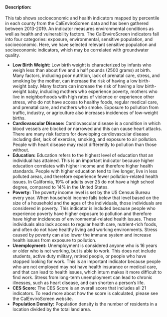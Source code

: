 #### Description:
This tab shows socioeconomic and health indicators mapped by percentile in each county from the CalEnviroScreen data and has been gathered between 2013-2019. An indicator measures environmental conditions as well as health and vulnerability factors. The CalEnviroScreen indicators fall into four categories: exposure, environmental, sensitive population, and socioeconomic. Here, we have selected relevant sensitive population and socioeconomic indicators, which may be correlated with groundwater quality.

- **Low Birth Weight:** Low birth weight is characterized by infants who weigh less than about five and a half pounds (2500 grams) at birth. Many factors, including poor nutrition, lack of prenatal care, stress, and smoking by the mother, can increase the risk of having a low birth-weight baby. Many factors can increase the risk of having a low birth-weight baby, including mothers who experience poverty, mothers who live in neighborhoods with high rates of violence or experience other stress, who do not have access to healthy foods, regular medical care, and prenatal care, and mothers who smoke. Exposure to pollution from traffic, industry, or agriculture also increases incidences of low-weight births.
- **Cardiovascular Disease:** Cardiovascular disease is a condition in which blood vessels are blocked or narrowed and this can cause heart attacks. There are many risk factors for developing cardiovascular disease including diet, lack of exercise, smoking, and exposure to air pollution. People with heart disease may react differently to pollution than those without.
- **Education:** Education refers to the highest level of education that an individual has attained. This is an important indicator because higher education correlates with higher income and therefore higher health standards. People with higher education tend to live longer, live in less polluted areas, and therefore experience fewer pollution-related health issues.  In California, 19% of adults over 25 do not have a high school degree, compared to 14% in the United States.
- **Poverty:** The poverty income level is set by the US Census Bureau every year. When household income falls below that level based on the size of a household and the ages of the individuals, those individuals are considered in poverty. This indicator is included because people who experience poverty have higher exposure to pollution and therefore have higher incidences of environmental-related health issues. These individuals also lack access to regular health care, nutrient-rich foods, and often do not have healthy living and working environments. Stress caused by poverty can also lower the immune system and increase health issues from exposure to pollution.
- **Unemployment:** Unemployment is considered anyone who is 16 years or older who is not working, but is able to work. This does not include students, active duty military, retired people, or people who have stopped looking for work. This is an important indicator because people who are not employed may not have health insurance or medical care, and that can lead to health issues, which inturn makes it more difficult to find work. Stress from long-term unemployment can lead to chronic illnesses, such as heart disease, and can shorten a person’s life.
- **CES Score:** The CES Score is an overall score that includes all 21 indicators. To read more about how the score is calculated, please see the CalEnviroScreen website.</li>
- **Population Density:** Population density is the number of residents in a location divided by the total land area.
